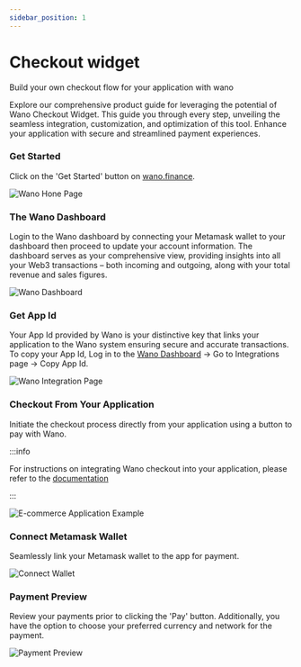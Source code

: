 ```yaml
---
sidebar_position: 1
---
```


# Checkout widget

Build your own checkout flow for your application with wano

Explore our comprehensive product guide for leveraging the potential of Wano Checkout Widget. This guide you through every step, unveiling the seamless integration, customization, and optimization of this tool. Enhance your application with secure and streamlined payment experiences.

### Get Started
Click on the 'Get Started' button on [wano.finance](https://wano.finance).

![Wano Hone Page](/img/landing_page.png)


### The Wano Dashboard
Login to the Wano dashboard by connecting your Metamask wallet to your dashboard then proceed to update your account information. The dashboard serves as your comprehensive view, providing insights into all your Web3 transactions – both incoming and outgoing, along with your total revenue and sales figures.

![Wano Dashboard](/img/dashboard.png)

### Get App Id
Your App Id provided by Wano is your distinctive key that links your application to the Wano system ensuring secure and accurate transactions. To copy your App Id, Log in to the [Wano Dashboard](https://dashboard.wano.finance/) -> Go to Integrations page -> Copy App Id.

![Wano Integration Page](/img/integrations.png)

### Checkout From Your Application
Initiate the checkout process directly from your application using a button to pay with Wano.

:::info

For instructions on integrating Wano checkout into your application, please refer to the [documentation](https://docs.wano.finance/documentation/checkout)

:::

![E-commerce Application Example](/img/ecommerce_app.png)

### Connect Metamask Wallet
Seamlessly link your Metamask wallet to the app for payment.

![Connect Wallet](/img/connect_wallet.png)

### Payment Preview
Review your payments prior to clicking the 'Pay' button. Additionally, you have the option to choose your preferred currency and network for the payment.

![Payment Preview](/img/payment_preview.png)
